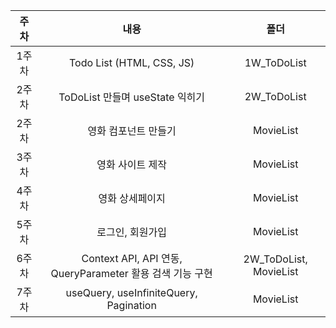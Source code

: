 |주차|내용|폴더|
|:--:|:--:|:--:|
|1주차|Todo List (HTML, CSS, JS)|1W_ToDoList|
|2주차|ToDoList 만들며 useState 익히기|2W_ToDoList|
|2주차|영화 컴포넌트 만들기|MovieList|
|3주차|영화 사이트 제작|MovieList|
|4주차|영화 상세페이지|MovieList|
|5주차|로그인, 회원가입|MovieList|
|6주차|Context API, API 연동, QueryParameter 활용 검색 기능 구현 |2W_ToDoList, MovieList|
|7주차|useQuery, useInfiniteQuery, Pagination |MovieList|

